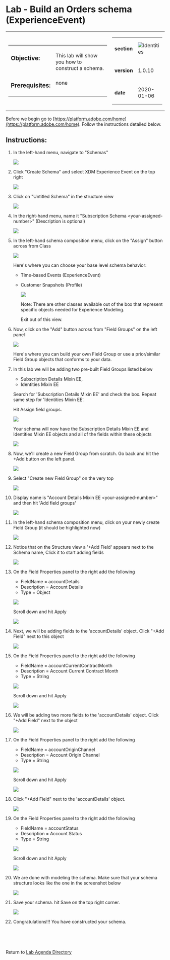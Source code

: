 Lab  - Build an Orders schema (ExperienceEvent)
==========
<table style="border-collapse: collapse; border: none;" class="tab" cellspacing="0" cellpadding="0">

<tr style="border: none;">

<div align="left">
<td width="600" style="border: none;">
<table>
<tbody valign="top">
      <tr width="500">
            <td valign="top"><h3>Objective:</h3></td>
            <td valign="top"><br>This lab will show you how to construct a schema.
            </td>
     </tr>
     <tr width="500">
           <td valign="top"><h3>Prerequisites:</h3></td>
           <td valign="top"><br>none
           </td>
     </tr>
</tbody>
</table>
</td>
</div>

<div align="right">
<td style="border: none;" valign="top">

<table>
<tbody valign="top">
      <tr>
            <td valign="middle" height="70"><b>section</b></td>
            <td valign="middle" height="70"><img src="https://github.com/adobe/AEP-Hands-on-Labs/blob/master/assets/images/left_hand_nav_menu_schemas.png?raw=true" alt="Identities"></td>
      </tr>
      <tr>
            <td valign="middle" height="70"><b>version</b></td>
            <td valign="middle" height="70">1.0.10</td>
      </tr>
      <tr>
            <td valign="middle" height="70"><b>date</b></td>
            <td valign="middle" height="70">2020-01-06</td>
      </tr>
</tbody>
</table>
</td>
</div>

</tr>
</table>

Before we begin go to [https://platform.adobe.com/home](https://platform.adobe.com/home). Follow the instructions detailed below.

Instructions:
-----------------
1. In the left-hand menu, navigate to "Schemas"

      <!--
      ![Demo](./images/schemahome.png)
      -->
      
      <kbd><img src="./images/schemahome.png"  /></kbd> 
      
2. Click "Create Schema" and select XDM Experience Event on the top right

      <!--
      ![Demo](./images/schemacreate.png)
      -->
      
      <kbd><img src="./images/schemacreate.png"  /></kbd>
      
3. Click on "Untitled Schema" in the structure view

    <!---
    ![Demo](./images/schemaname.png)
    --->

    <kbd><img src="./images/schemaname.png"  /></kdb>


      
      
4. In the right-hand menu, name it "Subscription Schema &lt;your-assigned-number>" (Description is optional)
      
      <!--
      ![Demo](./images/schemaname1.png)
      -->
      
      <kbd><img src="./images/schemaname1.png"  /></kdb>

      
5. In the left-hand schema composition menu, click on the "Assign" button across from Class


    <!---
    ![Demo](./images/schemaclassassign.png)
    --->

    <kbd><img src="./images/schemaclassassign.png"  /></kdb>

      
      
    Here's where you can choose your base level schema behavior:
    - Time-based Events (ExperienceEvent)
    - Customer Snapshots (Profile)
     
      <!--
      ![Demo](./images/schemaclass.png)
      -->
      
      <kbd><img src="./images/schemaclass.png"  /></kdb>


      Note: There are other classes available out of the box that represent specific objects needed for Experience Modeling.
      
      Exit out of this view.

       
      
7. Now, click on the "Add" button across from "Field Groups" on the left panel


    <!---
    ![Demo](./images/schemamixin.png)
    --->

    <kbd><img src="./images/schemamixin.png"  /></kdb>

      
      
      Here's where you can build your own Field Group or use a prior/similar Field Group objects that conforms to your data.
           
      
8. In this lab we will be adding two pre-built Field Groups listed below

      - Subscription Details Mixin EE,
      - Identities Mixin EE
     
      Search for 'Subscription Details Mixin EE' and check the box. Repeat same step for 'Identities Mixin EE'.
      
      Hit Assign field groups.
      
     <!-- 
     ![Demo](./images/schemamixin1.png)
     -->
      <kbd><img src="./images/schemamixin1.png"  /></kdb>
      
      Your schema will now have the Subscription Details Mixin EE and Identities Mixin EE objects and all of the fields within these objects
      
      <!---
      ![Demo](./images/schemamixin2.png)
      --->

      <kbd><img src="./images/schemamixin2.png"  /></kdb>          
             
      
        
9. Now, we'll create a new Field Group from scratch. Go back and hit the +Add button on the left panel.

      <kbd><img src="./images/schemamixin6.png"  /></kdb>    
       
      
10. Select "Create new Field Group" on the very top


      <kbd><img src="./images/schemamixin7.png"  /></kdb>    
      
      
11. Display name is "Account Details Mixin EE &lt;your-assigned-number>" and then hit 'Add field groups'
      
    <!--  
    ![Demo](./images/schemamixin8.png)
    --> 
    <kbd><img src="./images/schemamixin8.png"  /></kdb>     
     
12. In the left-hand schema composition menu, click on your newly create Field Group (it should be highlighted now)


    <!---
    ![Demo](./images/schemamixin9.png)
    --->

    <kbd><img src="./images/schemamixin9.png"  /></kdb>   
       

13. Notice that on the Structure view a '+Add Field' appears next to the Schema name, Click it to start adding fields 


    <!---
    ![Demo](./images/schemamixin10.png)
    --->

    <kbd><img src="./images/schemamixin10.png"  /></kdb>   


14. On the Field Properties panel to the right add the following  
      - FieldName = accountDetails
      - Description = Account Details
      - Type = Object

    <!--  
    ![Demo](./images/schemamixin11.png)
    -->
    <kbd><img src="./images/schemamixin11.png"  /></kdb>    

    Scroll  down and hit Apply

    <!--  
    ![Demo](./images/schemaapply.png)
    -->
    <kbd><img src="./images/schemaapply.png"  /></kdb>    

15. Next, we will be adding fields to the 'accountDetails' object. Click "+Add Field" next to this object

    <!---
    ![Demo](./images/schemamixin12.png)
    --->

    <kbd><img src="./images/schemamixin12.png"  /></kdb>   

16. On the Field Properties panel to the right add the following  
      - FieldName = accountCurrentContractMonth
      - Description = Account Current Contract Month
      - Type = String

     <!-- 
     ![Demo](./images/schemamixin13.png)
     -->
     <kbd><img src="./images/schemamixin15.png"  /></kdb>   

     Scroll down and hit Apply

    <!--  
    ![Demo](./images/schemaapply.png)
    -->
    <kbd><img src="./images/schemaapply.png"  /></kdb>    

17. We will be adding two more fields to the 'accountDetails' object.  Click "+Add Field" next to the object

    <!---
    ![Demo](./images/schemamixin12.png)
    --->

    <kbd><img src="./images/schemamixin12.png"  /></kdb>

18. On the Field Properties panel to the right add the following  
      - FieldName = accountOriginChannel
      - Description = Account Origin Channel
      - Type = String

    <!--  
    ![Demo](./images/schemamixin14.png)
    -->
    <kbd><img src="./images/schemamixin21.png"  /></kdb>

    Scroll down and hit Apply

    <!--  
    ![Demo](./images/schemaapply.png)
    -->
    <kbd><img src="./images/schemaapply.png"  /></kdb>
    
19. Click "+Add Field" next to the 'accountDetails' object.

    <!---
    ![Demo](./images/schemamixin12.png)
    --->

    <kbd><img src="./images/schemamixin12.png"  /></kdb>

20. On the Field Properties panel to the right add the following  
      - FieldName = accountStatus
      - Description = Account Status
      - Type = String

    <!--  
    ![Demo](./images/schemamixin15.png)
    -->
    <kbd><img src="./images/schemamixin22.png"  /></kdb>

    Scroll down and hit Apply

    <!--  
    ![Demo](./images/schemaapply.png)
    -->
    <kbd><img src="./images/schemaapply.png"  /></kdb>
    
    
21. We are done with modeling the schema. Make sure that your schema structure looks like the one in the screenshot below
 
     <!---
     ![Demo](./images/schemafinal.png)
     --->
     <kbd><img src="./images/schemafinal.png"  /></kdb>

22.  Save your schema. hit Save on the top right corner.

      <kbd><img src="./images/segment_retail_ordersave.png"  /></kdb>
 
23. Congratulations!!! You have constructed your schema.
 
<br>
<br>
<br>


Return to [Lab Agenda Directory](https://github.com/adobe/AEP-Hands-on-Labs/blob/master/labs/media/README.md#lab-agenda)


